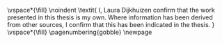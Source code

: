 <!-- This page is for an official declaration. -->

\vspace*{\fill}
\noindent
\textit{
I, Laura Dijkhuizen confirm that the work presented in this thesis is my own. Where information has been derived from other sources, I confirm that this has been indicated in the thesis.
}
\vspace*{\fill}
\pagenumbering{gobble}
\newpage
